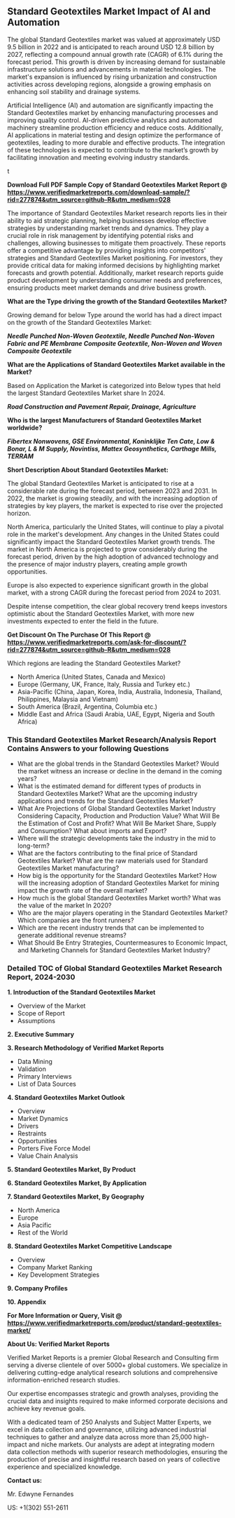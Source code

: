 <h2>Standard Geotextiles Market Impact of AI and Automation</h2><p>The global Standard Geotextiles market was valued at approximately USD 9.5 billion in 2022 and is anticipated to reach around USD 12.8 billion by 2027, reflecting a compound annual growth rate (CAGR) of 6.1% during the forecast period. This growth is driven by increasing demand for sustainable infrastructure solutions and advancements in material technologies. The market's expansion is influenced by rising urbanization and construction activities across developing regions, alongside a growing emphasis on enhancing soil stability and drainage systems.</p><p>Artificial Intelligence (AI) and automation are significantly impacting the Standard Geotextiles market by enhancing manufacturing processes and improving quality control. AI-driven predictive analytics and automated machinery streamline production efficiency and reduce costs. Additionally, AI applications in material testing and design optimize the performance of geotextiles, leading to more durable and effective products. The integration of these technologies is expected to contribute to the market’s growth by facilitating innovation and meeting evolving industry standards.</p>t</p><p id="" class=""><strong>Download Full PDF Sample Copy of Standard Geotextiles Market Report @ <a href="https://www.verifiedmarketreports.com/download-sample/?rid=277874&utm_source=github-R&utm_medium=028" target="_blank">https://www.verifiedmarketreports.com/download-sample/?rid=277874&utm_source=github-R&utm_medium=028</a></strong></p><p>The importance of&nbsp;Standard Geotextiles Market research reports lies in their ability to aid strategic planning, helping businesses develop effective strategies by understanding market trends and dynamics. They play a crucial role in risk management by identifying potential risks and challenges, allowing businesses to mitigate them proactively. These reports offer a competitive advantage by providing insights into competitors' strategies and Standard Geotextiles Market positioning. For investors, they provide critical data for making informed decisions by highlighting market forecasts and growth potential. Additionally, market research reports guide product development by understanding consumer needs and preferences, ensuring products meet market demands and drive business growth.</p><p><strong>What are the&nbsp;Type driving the growth of the Standard Geotextiles Market?</strong></p><p id="" class="">Growing demand for below Type around the world has had a direct impact on the growth of the Standard Geotextiles Market:</p><em><strong>Needle Punched Non-Woven Geotextile, Needle Punched Non-Woven Fabric and PE Membrane Composite Geotextile, Non-Woven and Woven Composite Geotextile</strong></em></p><strong>What are the&nbsp;Applications&nbsp;of Standard Geotextiles Market available in the Market?</strong></p><p id="" class="">Based on Application the Market is categorized into Below types that held the largest Standard Geotextiles Market share In 2024.</p><em><strong>Road Construction and Pavement Repair, Drainage, Agriculture</strong></em></p><strong>Who is the largest Manufacturers of Standard Geotextiles Market worldwide?</strong></p><p><em><strong>Fibertex Nonwovens, GSE Environmental, Koninklijke Ten Cate, Low & Bonar, L & M Supply, Novintiss, Mattex Geosynthetics, Carthage Mills, TERRAM</strong></em></p><p id="" class=""><strong>Short Description About Standard Geotextiles Market:</strong></p><p>The global Standard Geotextiles Market is anticipated to rise at a considerable rate during the forecast period, between 2023 and 2031. In 2022, the market is growing steadily, and with the increasing adoption of strategies by key players, the market is expected to rise over the projected horizon.</p><p>North America, particularly the United States, will continue to play a pivotal role in the market's development. Any changes in the United States could significantly impact the Standard Geotextiles Market growth trends. The market in North America is projected to grow considerably during the forecast period, driven by the high adoption of advanced technology and the presence of major industry players, creating ample growth opportunities.</p><p>Europe is also expected to experience significant growth in the global market, with a strong CAGR during the forecast period from 2024 to 2031.</p><p>Despite intense competition, the clear global recovery trend keeps investors optimistic about the Standard Geotextiles Market, with more new investments expected to enter the field in the future.</p><p id="" class=""><strong>Get Discount On The Purchase Of This Report @ <a href="https://www.verifiedmarketreports.com/ask-for-discount/?rid=277874&utm_source=github-R&utm_medium=028" target="_blank">https://www.verifiedmarketreports.com/ask-for-discount/?rid=277874&utm_source=github-R&utm_medium=028</a></strong></p>Which regions are leading the Standard Geotextiles Market?</p><ul><li>North America (United States, Canada and Mexico)</li><li>Europe (Germany, UK, France, Italy, Russia and Turkey etc.)</li><li>Asia-Pacific (China, Japan, Korea, India, Australia, Indonesia, Thailand, Philippines, Malaysia and Vietnam)</li><li>South America (Brazil, Argentina, Columbia etc.)</li><li>Middle East and Africa (Saudi Arabia, UAE, Egypt, Nigeria and South Africa)</li></ul><h3 id="" class="">This Standard Geotextiles Market Research/Analysis Report Contains Answers to your following Questions</h3><ul><li>What are the global trends in the Standard Geotextiles Market? Would the market witness an increase or decline in the demand in the coming years?</li><li>What is the estimated demand for different types of products in Standard Geotextiles Market? What are the upcoming industry applications and trends for the Standard Geotextiles Market?</li><li>What Are Projections of Global Standard Geotextiles Market Industry Considering Capacity, Production and Production Value? What Will Be the Estimation of Cost and Profit? What Will Be Market Share, Supply and Consumption? What about imports and Export?</li><li>Where will the strategic developments take the industry in the mid to long-term?</li><li>What are the factors contributing to the final price of Standard Geotextiles Market? What are the raw materials used for Standard Geotextiles Market manufacturing?</li><li>How big is the opportunity for the Standard Geotextiles Market? How will the increasing adoption of Standard Geotextiles Market for mining impact the growth rate of the overall market?</li><li>How much is the global Standard Geotextiles Market worth? What was the value of the market In 2020?</li><li>Who are the major players operating in the Standard Geotextiles Market? Which companies are the front runners?</li><li>Which are the recent industry trends that can be implemented to generate additional revenue streams?</li><li>What Should Be Entry Strategies, Countermeasures to Economic Impact, and Marketing Channels for Standard Geotextiles Market Industry?</li></ul><h3 id="" class="">Detailed TOC of Global Standard Geotextiles Market Research Report, 2024-2030</h3><p id="" class=""><strong>1. Introduction of the Standard Geotextiles Market</strong></p><ul><li>Overview of the Market</li><li>Scope of Report</li><li>Assumptions</li></ul><p id="" class=""><strong>2. Executive Summary</strong></p><p id="" class=""><strong>3. Research Methodology of Verified Market Reports</strong></p><ul><li>Data Mining</li><li>Validation</li><li>Primary Interviews</li><li>List of Data Sources</li></ul><p id="" class=""><strong>4. Standard Geotextiles Market Outlook</strong></p><ul><li>Overview</li><li>Market Dynamics</li><li>Drivers</li><li>Restraints</li><li>Opportunities</li><li>Porters Five Force Model</li><li>Value Chain Analysis</li></ul><p id="" class=""><strong>5. Standard Geotextiles Market, By Product</strong></p><p id="" class=""><strong>6. Standard Geotextiles Market, By Application</strong></p><p id="" class=""><strong>7. Standard Geotextiles Market, By Geography</strong></p><ul><li>North America</li><li>Europe</li><li>Asia Pacific</li><li>Rest of the World</li></ul><p id="" class=""><strong>8. Standard Geotextiles Market Competitive Landscape</strong></p><ul><li>Overview</li><li>Company Market Ranking</li><li>Key Development Strategies</li></ul><p id="" class=""><strong>9. Company Profiles</strong></p><p id="" class=""><strong>10. Appendix</strong></p><p id="" class=""><strong>For More Information or Query, Visit @ <a href="https://www.verifiedmarketreports.com/product/standard-geotextiles-market/" target="_blank">https://www.verifiedmarketreports.com/product/standard-geotextiles-market/</a></strong></p><p id="" class=""><strong>About Us: Verified Market Reports</strong></p><p id="" class="">Verified Market Reports is a premier Global Research and Consulting firm serving a diverse clientele of over 5000+ global customers. We specialize in delivering cutting-edge analytical research solutions and comprehensive information-enriched research studies.</p><p id="" class="">Our expertise encompasses strategic and growth analyses, providing the crucial data and insights required to make informed corporate decisions and achieve key revenue goals.</p><p id="" class="">With a dedicated team of 250 Analysts and Subject Matter Experts, we excel in data collection and governance, utilizing advanced industrial techniques to gather and analyze data across more than 25,000 high-impact and niche markets. Our analysts are adept at integrating modern data collection methods with superior research methodologies, ensuring the production of precise and insightful research based on years of collective experience and specialized knowledge.</p><p id="" class=""><strong>Contact us:</strong></p><p id="" class="">Mr. Edwyne Fernandes</p><p id="" class="">US: +1(302) 551-2611</p>